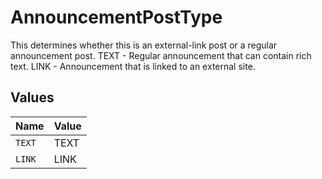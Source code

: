 # AnnouncementPostType

This determines whether this is an external-link post or a regular announcement post. TEXT - Regular announcement that can contain rich text. LINK - Announcement that is linked to an external site.


## Values

| Name   | Value  |
| ------ | ------ |
| `TEXT` | TEXT   |
| `LINK` | LINK   |